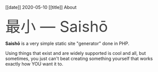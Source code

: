 [[date]] 2020-05-10
[[title]] About
<div style="font-size:3rem;color:#444">
最小 &mdash; Saishō
</div>

**Saishō** is a very simple static site "generator" done in PHP.

Using things that exist and are widely supported is cool and all, but sometimes, you just can't beat creating something yourself that works exactly how YOU want it to.
